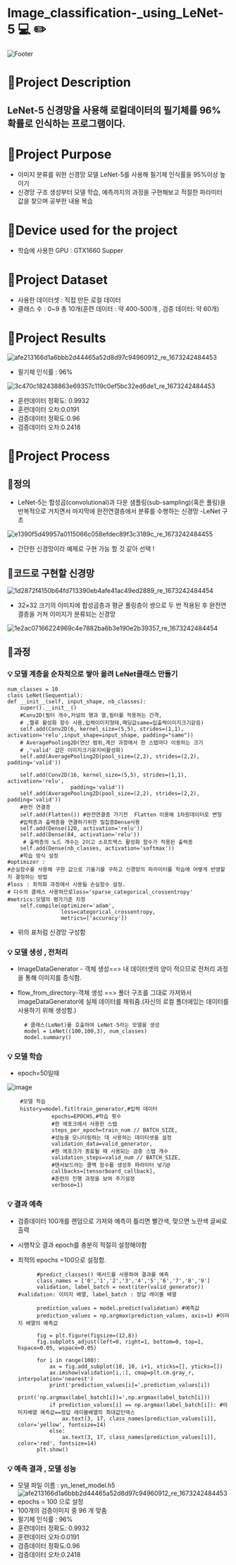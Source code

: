 # Image_classification-_using_LeNet-5 :computer:  :pencil2:
![Footer](https://capsule-render.vercel.app/api?type=waving&color=auto&height=200&section=footer)

# :pushpin:Project Description
LeNet-5 신경망을 사용해 로컬데이터의 필기체를 96%확률로 인식하는 프로그램이다.
-----------------------------------------------------------

# :pushpin:Project Purpose
- 이미지 분류를 위한 신경망 모델 LeNet-5를 사용해 필기체 인식률을 95%이상 높이기
- 신경망 구조 생성부터 모델 학습, 예측까지의 과정을 구현해보고 적절한 파라미터 값을 찾으며 공부한 내용 복습

# :pushpin:Device used for the project
- 학습에 사용한 GPU : GTX1660 Supper

# :pushpin:Project Dataset
- 사용한 데이터셋 : 직접 만든 로컬 데이터
- 클래스 수 : 0~9 총 10개(훈련 데이터 : 약 400-500개 , 검증 데이터: 약 60개)

# :pushpin:Project Results
![afe213166d1a6bbb2d44465a52d8d97c94960912_re_1673242484453](https://user-images.githubusercontent.com/105347300/211253351-b02c9ef4-9275-419d-a556-a26afc951867.png)

- 필기체 인식률 : 96%

![3c470c182438863e69357c119c0ef5bc32ed6de1_re_1673242484453](https://user-images.githubusercontent.com/105347300/211253417-19712100-0453-4bf5-a87d-d97a7f9b03e9.png)

- 훈련데이터 정확도: 0.9932
- 훈련데이터 오차:0.0191
- 검증데이터 정확도:0.96
- 검증데이터 오차:0.2418

# :pushpin:Project Process

## :loudspeaker:정의
- LeNet-5는 합성곱(convolutional)과 다운 샘플링(sub-sampling)(혹은 풀링)을 반복적으로 거치면서 마지막에 완전연결층에서 분류를 수행하는 신경망
-LeNet 구조

![e1390f5d49957a0115066c058efdec89f3c3189c_re_1673242484455](https://user-images.githubusercontent.com/105347300/211254579-e2d5ef45-7872-4d00-941a-ee69929af675.png)

- 간단한 신경망이라 예제로 구현 가능 할 것 같아 선택 !

## :loudspeaker:코드로 구현할 신경망
![1d2872f4150b64fd713390eb4afe41ac49ed2889_re_1673242484454](https://user-images.githubusercontent.com/105347300/211254676-b6d17385-bd8c-4135-945a-48eb9fecd425.png)

- 32×32 크기의 이미지에 합성곱층과 평균 풀링층이 쌍으로 두 번 적용된 후 완전연결층을 거쳐 이미지가 분류되는 신경망

![1e2ac07166224969c4e7882ba6b3e190e2b39357_re_1673242484454](https://user-images.githubusercontent.com/105347300/211254746-9cf88006-65e0-4ed0-993b-86a6358d9798.png)

## :loudspeaker:과정

### :bulb: 모델 계층을 순차적으로 쌓아 올려 LeNet클래스 만들기


    num_classes = 10
    class LeNet(Sequential):
    def __init__(self, input_shape, nb_classes): 
        super().__init__()
        #Conv2D(필터 개수,커널의 행과 열,필터를 적용하는 간격,
        # ,렐루 활성화 함수 사용,입력이미지형태,패딩값same=입출력이미지크기같음)
        self.add(Conv2D(6, kernel_size=(5,5), strides=(1,1), activation='relu',input_shape=input_shape, padding="same")) 
        # AveragePooling2D(연산 범위,계산 과정에서 한 스텝마다 이동하는 크기
        # ,'valid' 값은 이미지크기유지비활성화)                        
        self.add(AveragePooling2D(pool_size=(2,2), strides=(2,2), padding='valid')) 
 
        self.add(Conv2D(16, kernel_size=(5,5), strides=(1,1), activation='relu',
                        padding='valid'))
        self.add(AveragePooling2D(pool_size=(2,2), strides=(2,2), padding='valid'))
        #완전 연결층
        self.add(Flatten()) #완전연결층 가기전  Flatten 이용해 1차원데이터로 변형
        #입력층과 출력층을 연결하기위한 밀집층Dense사용 
        self.add(Dense(120, activation='relu'))
        self.add(Dense(84, activation='relu'))
         # 출력층의 노드 개수는 2이고 소프트맥스 활성화 함수가 적용된 출력층   
        self.add(Dense(nb_classes, activation='softmax'))
        #학습 방식 설정
    #optimizer : 
    #손실함수를 사용해 구한 값으로 기울기를 구하고 신경망의 파라미터를 학습에 어떻게 반영할지 결정하는 방법
    #loss : 최적화 과정에서 사용될 손실함수 설정.
    # 다수의 클래스 사용하므로loss='sparse_categorical_crossentropy'
    #metrics:모델의 평가기준 지정
        self.compile(optimizer='adam',
                     loss=categorical_crossentropy,
                     metrics=['accuracy'])


- 위의 표처럼 신경망 구성함

### :bulb: 모델 생성 , 전처리
- ImageDataGenerator - 객체 생성==> 내 데이터셋의 양이 적으므로 전처리 과정을 통해 이미지를 증식함.
- flow_from_directory-객체 생성 ==> 폴더 구조를 그대로 가져와서 imageDataGenerator에 실제 데이터를 채워줌.(자신의 로컬 폴더에있는 데이터를 사용하기 위해 생성함.)

        # 클래스(LeNet)를 호출하여 LeNet-5라는 모델을 생성
        model = LeNet((100,100,3), num_classes) 
        model.summary()
        
### :bulb: 모델 학습
- epoch=50일때

![image](https://user-images.githubusercontent.com/105347300/211257076-478e1c50-df75-45dd-a5da-80622c6ee2da.png)

        #모델 학습
        history=model.fit(train_generator,#입력 데이터
                  epochs=EPOCHS,#학습 횟수
                  #한 에포크에서 사용한 스텝
                  steps_per_epoch=train_num // BATCH_SIZE,
                  #성능을 모니터링하는 데 사용하는 데이터셋을 설정
                  validation_data=valid_generator,
                  #한 에포크가 종료될 때 사용되는 검증 스텝 개수
                  validation_steps=valid_num // BATCH_SIZE,
                  #텐서보드라는 콜백 함수를 생성후 파라미터 넣기@
                  callbacks=[tensorboard_callback],
                  #훈련의 진행 과정을 보여 주기설정
                  verbose=1) 

### :bulb: 결과 예측
- 검증데이터 100개를 랜덤으로 가져와 예측이 틀리면 빨간색, 맞으면 노란색 글씨로 출력
- 시행착오 결과 epoch를 충분히 적절히 설정해야함
- 최적의 epochs =100으로 설정함.

            #predict_classes() 메서드를 사용하여 결과를 예측
            class_names = ['0','1','2','3','4','5','6','7','8','9']
            validation, label_batch = next(iter(valid_generator)) #validation: 이미지 배열, label_batch : 정답 레이블 배열

            prediction_values = model.predict(validation) #예측값
            prediction_values = np.argmax(prediction_values, axis=1) #이미지 배열의 예측값

            fig = plt.figure(figsize=(12,8))
            fig.subplots_adjust(left=0, right=1, bottom=0, top=1, hspace=0.05, wspace=0.05)

            for i in range(100):
                ax = fig.add_subplot(10, 10, i+1, xticks=[], yticks=[])
                ax.imshow(validation[i,:], cmap=plt.cm.gray_r, interpolation='nearest')
                print('prediction_values[i]=',prediction_values[i])
                print('np.argmax(label_batch[i])=',np.argmax(label_batch[i]))
                if prediction_values[i] == np.argmax(label_batch[i]): #이미지배열 예측값==정답 레이블배열의 최대값인덱스
                    ax.text(3, 17, class_names[prediction_values[i]], color='yellow', fontsize=14)
                else:
                    ax.text(3, 17, class_names[prediction_values[i]], color='red', fontsize=14)
            plt.show()
            
### :bulb: 예측 결과 , 모델 성능
- 모델 파일 이름 : yn_lenet_model.h5 
![afe213166d1a6bbb2d44465a52d8d97c94960912_re_1673242484453](https://user-images.githubusercontent.com/105347300/211256338-6ab2f5c0-8555-4452-8c57-f9073af9b3b7.png)
- epochs =  100 으로 설정
- 100개의 검증이미지 중  96 개 맞춤 
- 필기체 인식률 : 96%
- 훈련데이터 정확도: 0.9932
- 훈련데이터 오차:0.0191
- 검증데이터 정확도:0.96
- 검증데이터 오차:0.2418

